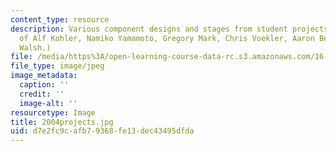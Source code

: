 ```yaml
---
content_type: resource
description: Various component designs and stages from student projects. (Courtesy
  of Alf Kohler, Namiko Yamamoto, Gregory Mark, Chris Voekler, Aaron Bell, and Conor
  Walsh.)
file: /media/https%3A/open-learning-course-data-rc.s3.amazonaws.com/16-810-engineering-design-and-rapid-prototyping-january-iap-2005/d7e2fc9cafb79368fe13dec43495dfda_2004projects.jpg
file_type: image/jpeg
image_metadata:
  caption: ''
  credit: ''
  image-alt: ''
resourcetype: Image
title: 2004projects.jpg
uid: d7e2fc9c-afb7-9368-fe13-dec43495dfda
---
```

